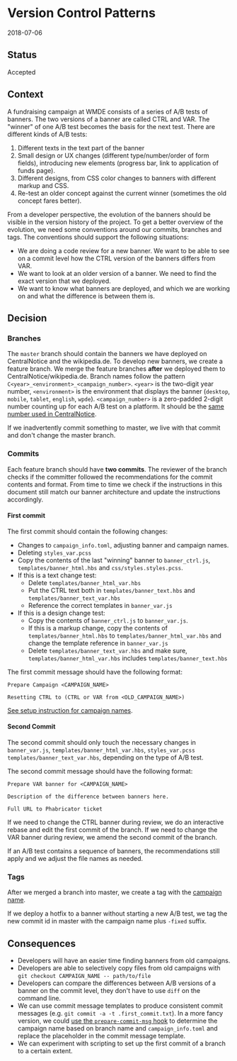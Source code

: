 # Version Control Patterns

2018-07-06

## Status

Accepted

## Context

A fundraising campaign at WMDE consists of a series of A/B tests of banners. The two versions of a banner are called CTRL and VAR.
The "winner" of one A/B test becomes the basis for the next test. There are different kinds of A/B tests:

1. Different texts in the text part of the banner
2. Small design or UX changes (different type/number/order of form fields), introducing new elements (progress bar, link to application of funds page).
3. Different designs, from CSS color changes to banners with different markup and CSS.
4. Re-test an older concept against the current winner (sometimes the old concept fares better).

From a developer perspective, the evolution of the banners should be visible in the version history of the project. To get a better overview of the evolution, we need some conventions around our commits, branches and tags. The conventions should support the following situations:

* We are doing a code review for a new banner. We want to be able to see on a commit level how the CTRL version of the banners differs from VAR.
* We want to look at an older version of a banner. We need to find the exact version that we deployed.
* We want to know what banners are deployed, and which we are working on and what the difference is between them is.

## Decision


### Branches
The `master` branch should contain the banners we have deployed on CentralNotice and the wikipedia.de.
To develop new banners, we create a feature branch. We merge the feature branches **after** we deployed them to CentralNotice/wikipedia.de.
Branch names follow the pattern `C<year>_<environment>_<campaign_number>`. `<year>` is the two-digit year number,
`<environment>` is the environment that displays the banner (`desktop`, `mobile`, `tablet`, `english`, `wpde`).
`<campaign_number>` is a zero-padded 2-digit number counting up for each A/B test on a platform.
It should be the [same number used in CentralNotice][1].

If we inadvertently commit something to master, we live with that commit and don't change the master branch.

### Commits
Each feature branch should have **two commits**.
The reviewer of the branch checks if the committer followed the recommendations for the commit contents and format.
From time to time we check if the instructions in this document still match our banner architecture and update the instructions accordingly.

#### First commit
The first commit should contain the following changes:
* Changes to `campaign_info.toml`, adjusting banner and campaign names.
* Deleting `styles_var.pcss`
* Copy the contents of the last "winning" banner to `banner_ctrl.js`, `templates/banner_html.hbs` and `css/styles.styles.pcss`.  
* If this is a text change test:
  * Delete `templates/banner_html_var.hbs`
  * Put the CTRL text both in `templates/banner_text.hbs` and `templates/banner_text_var.hbs`
  * Reference the correct templates in `banner_var.js`
* If this is a design change test:
  * Copy the contents of `banner_ctrl.js` to `banner_var.js`.
  * If this is a markup change, copy the contents of `templates/banner_html.hbs` to `templates/banner_html_var.hbs` and change the template reference in `banner_var.js`  
  * Delete `templates/banner_text_var.hbs` and make sure, `templates/banner_html_var.hbs` includes `templates/banner_text.hbs`

The first commit message should have the following format:
```
Prepare Campaign <CAMPAIGN_NAME>

Resetting CTRL to (CTRL or VAR from <OLD_CAMPAIGN_NAME>)
```

[See setup instruction for campaign names][1].

#### Second Commit
The second commit should only touch the necessary changes in `banner_var.js`, `templates/banner_html_var.hbs`, `styles_var.pcss` `templates/banner_text_var.hbs`, depending on the type of A/B test.

The second commit message should have the following format:
```
Prepare VAR banner for <CAMPAIGN_NAME>

Description of the difference between banners here.

Full URL to Phabricator ticket  
```

If we need to change the CTRL banner during review, we do an interactive rebase and edit the first commit of the branch.
If we need to change the VAR banner during review, we amend the second commit of the branch.

If an A/B test contains a sequence of banners, the recommendations still apply and we adjust the file names as needed.

### Tags
After we merged a branch into master, we create a tag with the [campaign name][1].

If we deploy a hotfix to a banner without starting a new A/B test, we tag the new commit id in master with the campaign name plus `-fixed` suffix.

## Consequences

* Developers will have an easier time finding banners from old campaigns.
* Developers are able to selectively copy files from old campaigns with `git checkout CAMPAIGN_NAME -- path/to/file`
* Developers can compare the differences between A/B versions of a banner on the commit level, they don't have to use `diff` on the command line.
* We can use commit message templates to produce consistent commit messages (e.g. `git commit -a -t .first_commit.txt`).
  In a more fancy version, we could [use the `prepare-commit-msg` hook](https://git-scm.com/docs/githooks#_prepare_commit_msg)
  to determine the campaign name based on branch name and `campaign_info.toml` and replace the placeholder in the commit
  message template.
* We can experiment with scripting to set up the first commit of a branch to a certain extent.  

[1]: https://github.com/wmde/fundraising-infrastructure/wiki/How-to-manage-banners-on-de.wikipedia.org#campaign-names.
